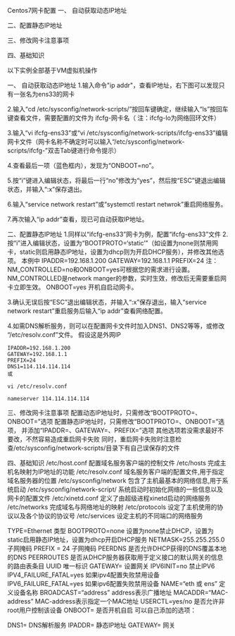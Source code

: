 Centos7网卡配置
一、 自动获取动态IP地址

二、配置静态IP地址

三、修改网卡注意事项

四、基础知识

以下实例全部基于VM虚拟机操作

一、 自动获取动态IP地址
1.输入命令"ip addr"，查看IP地址，右下图可以发现只有一张名为ens33的网卡

2.输入“cd /etc/sysconfig/network-scripts/”按回车键确定，继续输入“ls”按回车键查看文件，需要配置的文件为 ifcfg-网卡名（ 注：ifcfg-lo为网络回环文件）

3.输入“vi ifcfg-ens33”或“vi /etc/sysconfig/network-scripts/ifcfg-ens33”编辑网卡文件（网卡名称不确定时可以输入“/etc/sysconfig/network-scripts/ifcfg-”双击Tab键进行命令提示）

4.查看最后一项（蓝色框内），发现为“ONBOOT=no”。

5.按“i”键进入编辑状态，将最后一行“no”修改为“yes”，然后按“ESC”键退出编辑状态，并输入“:x”保存退出。

6.输入“service network restart”或“systemctl restart netwrok”重启网络服务。

7.再次输入“ip addr”查看，现已可自动获取IP地址。


二、配置静态IP地址
1.同样以“ifcfg-ens33”网卡为例，配置“ifcfg-ens33”文件
2.按“i”进入编辑状态，设置为“BOOTPROTO=‘static’”（如设置为none则禁用网卡，static则启用静态IP地址，设置为dhcp则为开启DHCP服务），并修改其他选项。
本例中
IPADDR=192.168.1.200
GATEWAY=192.168.1.1
PREFIX=24
注：NM_CONTROLLED=no和ONBOOT=yes可根据您的需求进行设置。
NM_CONTROLLED是network manger的参数，实时生效，修改后无需要重启网卡立即生效。
ONBOOT=yes 开机自启动网卡。

3.确认无误后按“ESC”退出编辑状态，并输入“:x”保存退出，输入“service network restart”重启服务后输入“ip addr”查看网络配置。

4.如需DNS解析服务，则可以在配置网卡文件时加入DNS1、DNS2等等，或修改 “/etc/resolv.conf”文件。
假设这是外网IP

~~~
IPADDR=192.168.1.200
GATEWAY=192.168.1.1
PREFIX=24
DNS1=114.114.114.114
或

vi /etc/resolv.conf

nameserver 114.114.114.114
~~~


三、修改网卡注意事项
配置动态IP地址时，只需修改“BOOTPROTO=、ONBOOT=”选项
配置静态IP地址时，只需修改“BOOTPROTO=、ONBOOT=”选项，
并添加“IPADDR=、GATEWAY=、PREFIX=”选项
其他选项若没需求最好不要改，不然容易造成重启网卡失败
同时，重启网卡失败时注意检查/etc/sysconfig/network-scripts/目录下有自己误保存的文件

四、基础知识
/etc/host.conf	配置域名服务客户端的控制文件
/etc/hosts	完成主机名映射为IP地址的功能
/etc/resolv.conf	域名服务客户端的配置文件,用于指定域名服务器的位置
/etc/sysconfig/network	包含了主机最基本的网络信息,用于系统启动
/etc/sysconfig/network-script/	系统启动时初始化网络的一些信息以及网卡的配置文件
/etc/xinetd.conf	定义了由超级进程xinetd启动的网络服务
/etc/networks	完成域名与网络地址的映射
/etc/protocols	设定了主机使用的协议以及各个协议的协议号
/etc/services	设定主机的不同端口的网络服务


TYPE=Ethernet	类型
BOOTPROTO=none	设置为none禁止DHCP，设置为static启用静态IP地址，设置为dhcp开启DHCP服务
NETMASK=255.255.255.0	子网掩码
PREFIX = 24	子网掩码
PEERDNS	是否允许DHCP获得的DNS覆盖本地的DNS
PEERROUTES	是否从DHCP服务器获取用于定义接口的默认网关的信息的路由表条目
UUID	唯一标识
GATEWAY=	设置网关
IPV6INIT=no	禁止IPV6
IPV4_FAILURE_FATAL=yes	如果ipv4配置失败禁用设备
IPV6_FAILURE_FATAL=yes	如果ipv6配置失败禁用设备
NAME=“eth 或 ens”	定义设备名称
BROADCAST=“address”	address表示广播地址
MACADDR=“MAC-address”	MAC-address表示指定一个MAC地址
USERCTL=yes/no	是否允许非root用户控制该设备
ONBOOT=	是否开机自启
可以自己添加的选项：

DNS1=	DNS解析服务
IPADDR=	静态IP地址
GATEWAY=	网关

